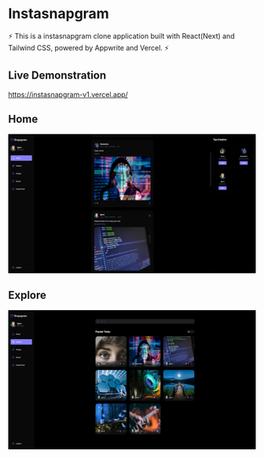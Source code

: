 # Instasnapgram

⚡ This is a instasnapgram clone application built with React(Next) and Tailwind CSS, powered by Appwrite and Vercel. ⚡

## Live Demonstration
https://instasnapgram-v1.vercel.app/

## Home
![LOGO](https://github.com/thereigo/instasnapgram/blob/main/instasnapgram-logo-1.png)
## Explore
![LOGO](https://github.com/thereigo/instasnapgram/blob/main/instasnapgram-logo-2.png)


